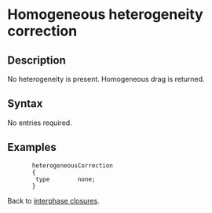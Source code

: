 Homogeneous heterogeneity correction
==
Description
--
No heterogeneity is present. Homogeneous drag is returned.

Syntax
--

No entries required.

Examples
--

```
       heterogeneousCorrection
       {
        type        none;
       }
```

Back to [interphase closures](../../ClsInter.md).
